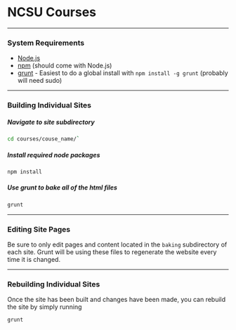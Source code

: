# NCSU Courses

---

### System Requirements

- [Node.js](https://nodejs.org/)
- [npm](https://www.npmjs.com/) (should come with Node.js)
- [grunt](http://gruntjs.com/) - Easiest to do a global install with `npm install -g grunt` (probably will need sudo)

---

### Building Individual Sites

##### Navigate to site subdirectory
```bash
cd courses/couse_name/`
```

##### Install required node packages
```bash
npm install
```

##### Use grunt to bake all of the html files
```bash
grunt
```

---

### Editing Site Pages

Be sure to only edit pages and content located in the `baking` subdirectory of each site. Grunt will be using these files to regenerate the website every time it is changed.

---

### Rebuilding Individual Sites

Once the site has been built and changes have been made, you can rebuild the site by simply running
```bash
grunt
```



